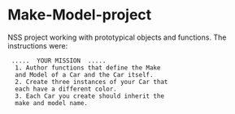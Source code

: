 # Make-Model-project
NSS project working with prototypical objects and functions.  The instructions were:

     .....  YOUR MISSION  .....
      1. Author functions that define the Make
      and Model of a Car and the Car itself.
      2. Create three instances of your Car that
      each have a different color.
      3. Each Car you create should inherit the
      make and model name.
